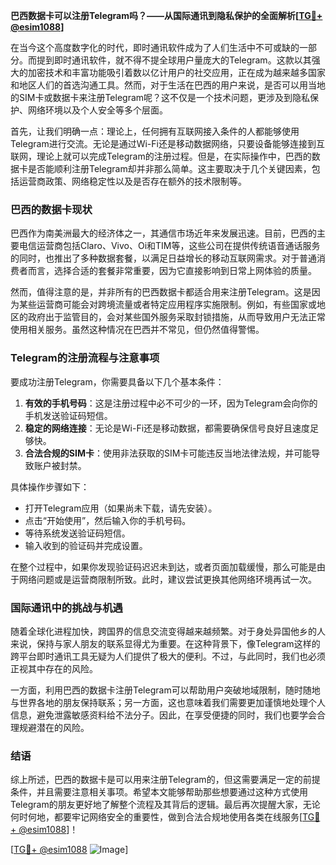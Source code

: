 **巴西数据卡可以注册Telegram吗？——从国际通讯到隐私保护的全面解析[[TG💪+ @esim1088](https://t.me/s/esim1088)]**

在当今这个高度数字化的时代，即时通讯软件成为了人们生活中不可或缺的一部分。而提到即时通讯软件，就不得不提全球用户量庞大的Telegram。这款以其强大的加密技术和丰富功能吸引着数以亿计用户的社交应用，正在成为越来越多国家和地区人们的首选沟通工具。然而，对于生活在巴西的用户来说，是否可以用当地的SIM卡或数据卡来注册Telegram呢？这不仅是一个技术问题，更涉及到隐私保护、网络环境以及个人安全等多个层面。

首先，让我们明确一点：理论上，任何拥有互联网接入条件的人都能够使用Telegram进行交流。无论是通过Wi-Fi还是移动数据网络，只要设备能够连接到互联网，理论上就可以完成Telegram的注册过程。但是，在实际操作中，巴西的数据卡是否能顺利注册Telegram却并非那么简单。这主要取决于几个关键因素，包括运营商政策、网络稳定性以及是否存在额外的技术限制等。

### 巴西的数据卡现状

巴西作为南美洲最大的经济体之一，其通信市场近年来发展迅速。目前，巴西的主要电信运营商包括Claro、Vivo、Oi和TIM等，这些公司在提供传统语音通话服务的同时，也推出了多种数据套餐，以满足日益增长的移动互联网需求。对于普通消费者而言，选择合适的套餐非常重要，因为它直接影响到日常上网体验的质量。

然而，值得注意的是，并非所有的巴西数据卡都适合用来注册Telegram。这是因为某些运营商可能会对跨境流量或者特定应用程序实施限制。例如，有些国家或地区的政府出于监管目的，会对某些国外服务采取封锁措施，从而导致用户无法正常使用相关服务。虽然这种情况在巴西并不常见，但仍然值得警惕。

### Telegram的注册流程与注意事项

要成功注册Telegram，你需要具备以下几个基本条件：
1. **有效的手机号码**：这是注册过程中必不可少的一环，因为Telegram会向你的手机发送验证码短信。
2. **稳定的网络连接**：无论是Wi-Fi还是移动数据，都需要确保信号良好且速度足够快。
3. **合法合规的SIM卡**：使用非法获取的SIM卡可能违反当地法律法规，并可能导致账户被封禁。

具体操作步骤如下：
- 打开Telegram应用（如果尚未下载，请先安装）。
- 点击“开始使用”，然后输入你的手机号码。
- 等待系统发送验证码短信。
- 输入收到的验证码并完成设置。

在整个过程中，如果你发现验证码迟迟未到达，或者页面加载缓慢，那么可能是由于网络问题或是运营商限制所致。此时，建议尝试更换其他网络环境再试一次。

### 国际通讯中的挑战与机遇

随着全球化进程加快，跨国界的信息交流变得越来越频繁。对于身处异国他乡的人来说，保持与家人朋友的联系显得尤为重要。在这种背景下，像Telegram这样的跨平台即时通讯工具无疑为人们提供了极大的便利。不过，与此同时，我们也必须正视其中存在的风险。

一方面，利用巴西的数据卡注册Telegram可以帮助用户突破地域限制，随时随地与世界各地的朋友保持联系；另一方面，这也意味着我们需要更加谨慎地处理个人信息，避免泄露敏感资料给不法分子。因此，在享受便捷的同时，我们也要学会合理规避潜在的风险。

### 结语

综上所述，巴西的数据卡是可以用来注册Telegram的，但这需要满足一定的前提条件，并且需要注意相关事项。希望本文能够帮助那些想要通过这种方式使用Telegram的朋友更好地了解整个流程及其背后的逻辑。最后再次提醒大家，无论何时何地，都要牢记网络安全的重要性，做到合法合规地使用各类在线服务[[TG💪+ @esim1088](https://t.me/s/esim1088)]！

[[TG💪+ @esim1088](https://t.me/s/esim1088) ![Image](https://i.postimg.cc/4NQfJmqS/Snipaste-2025-05-13-00-14-12.png)]